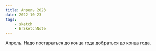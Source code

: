 ```yaml
---
title: Апрель 2023
date: 2022-10-23
tags:
    - sketch
    - ErSketchNote
---
```


Апрель. Надо постараться до конца года добраться до конца года.
